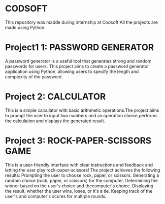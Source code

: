 # CODSOFT
This repository was madde during internship at Codsoft
All the projects are made using Python
# Project1 1: PASSWORD GENERATOR 
A password generator is a useful tool that generates strong and random passwords for users. This project aims to create a password generator application using Python, allowing users to specify the length and complexity of the password.

# Project 2: CALCULATOR
This is a simple calculator with basic arithmetic operations.The project aims to prompt the user to input two numbers and an operation choice,performs the calculation and displays the generated result.

# Project 3: ROCK-PAPER-SCISSORS GAME
This is a user-friendly interface with clear instructions and feedback and letting the user play rock-paper-scissors!
The project achieves the following results:
Prompting the user to choose rock, paper, or scissors.
Generating a random choice (rock, paper, or scissors) for the computer.
Determining the winner based on the user's choice and thecomputer's choice.
Displaying the result, whether the user wins, loses, or it's a tie.
Keeping track of the user's and computer's scores for multiple rounds.
